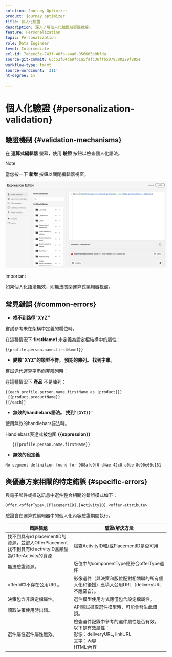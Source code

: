 ```yaml
---
solution: Journey Optimizer
product: journey optimizer
title: 個人化驗證
description: 深入了解個人化驗證及疑難排解。
feature: Personalization
topic: Personalization
role: Data Engineer
level: Intermediate
exl-id: 7abeec5e-743f-48fb-a4a6-056665e8bfda
source-git-commit: 63c52f04da9fd1a5fafc36ffb5079380229f885e
workflow-type: tm+mt
source-wordcount: '311'
ht-degree: 1%

---
```


# 個人化驗證 {#personalization-validation}

## 驗證機制 {#validation-mechanisms}

在 **運算式編輯器** 螢幕，使用 **驗證** 按鈕以檢查個人化語法。

>[!NOTE]
> 當您按一下 **新增** 按鈕以關閉編輯器視窗。

![](assets/perso_validation1.png)

>[!IMPORTANT]
> 如果個人化語法無效，則無法關閉運算式編輯器視窗。

## 常見錯誤 {#common-errors}

* **找不到路徑&quot;XYZ&quot;**

嘗試參考未在架構中定義的欄位時。

在這種情況下 **firstName1** 未定義為設定檔結構中的屬性：

```
{{profile.person.name.firstName1}}
```

* **變數&quot;XYZ&quot;的類型不符。 預期的陣列。 找到字串。**

嘗試迭代運算字串而非陣列時：

在這種情況下 **產品** 不是陣列：

```
{{each profile.person.name.firstName as |product|}}
 {{product.productName}}
{{/each}}
```

* **無效的handlebars語法。 找到`‘[XYZ}}’`**

使用無效的handlebars語法時。

Handlebars表達式被包圍 **{{expression}}**

```
   {{[profile.person.name.firstName}}
```

* **無效的段定義**

```
No segment definition found for 988afe9f0-d4ae-42c8-a0be-8d90e66e151
```

## 與優惠方案相關的特定錯誤 {#specific-errors}

與電子郵件或推送訊息中選件整合相關的錯誤模式如下：

```
Offer.<offerType>.[PlacementID].[ActivityID].<offer-attribute>
```

驗證會在運算式編輯器中的個人化內容驗證期間執行。

<table> 
 <thead> 
  <tr> 
   <th> 錯誤標題<br /> </th> 
   <th> 驗證/解決方法 <br /> </th> 
  </tr> 
 </thead> 
 <tbody> 
  <tr> 
   <td>找不到具有id placementID的資源，並鍵入OfferPlacement <br/>
找不到具有id activityID且類型為OfferActivity的資源<br/></td> 
   <td>檢查ActivityID和/或PlacementID是否可用</td> 
  </tr> 
   <tr> 
   <td>無法驗證資源。</td> 
   <td>版位中的componentType應符合offerType選件</td> 
  </tr> 
   <tr> 
   <td>offerId中不存在公用URL。</td> 
   <td>影像選件（與決策和版位配對相關聯的所有個人化和後援）應填入公用URL（deliveryURL不應空白）。</td> 
  </tr> 
  <tr> 
   <td>決策包含非設定檔屬性。</td> 
   <td>選件模型使用方式應僅包含設定檔屬性。</td> 
  </tr> 
  <tr> 
   <td>讀取決策使用時出錯。</td> 
   <td>API嘗試擷取選件模型時，可能會發生此錯誤。</td> 
  </tr>
  <tr> 
   <td>選件屬性選件屬性無效。</td> 
   <td>檢查選件記錄中參考的選件屬性是否有效。 以下是有效屬性： <br/>
影像：deliveryURL, linkURL<br/>
文字：內容<br/>
HTML:內容<br/></td> 
  </tr> 
 </tbody> 
</table>
